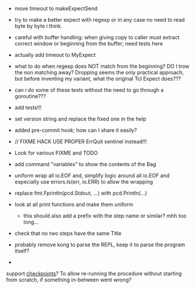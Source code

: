 - move timeout to makeExpectSend
- try to make a better expect with regexp or in any case no need to read byte by
  byte i think.
- careful with buffer handling: when giving copy to caller must extract correct
  window or beginning from the buffer; need tests here
- actually add timeout to MyExpect
- what to do when regexp does NOT match from the beginning? DO I trow the non
  matching away? Dropping seems the only practical approach, but before
  inventing my variant, what the original Tcl Expect does???
- can i do some of these tests without the need to go through a goroutine???

- add tests!!!
- set version string and replace the fixed one in the help
- added pre-commit hook; how can I share it easily?
- // FIXME HACK USE PROPER ErrQuit sentinel instead!!!
- Look for various FIXME and TODO
- add command "variables" to show the contents of the Bag
- uniform wrap all io.EOF and, simplify logic around all io.EOF and especially
  use errors.Is(err, io.ERR) to allow the wrapping
- replace fmt.Fprintln(pcd.Stdout, ...) with pcd.Println(...)
- look at all print functions and make them uniform
    - this should also add a prefix with the step name or similar? mhh too
      long...
- check that no two steps have the same Title
- probably remove kong to parse the REPL, keep it to parse the program itself?
-
support [checkpoints](https://en.wikipedia.org/wiki/Application_checkpointing)?
To allow re-running the procedure without starting from scratch, if something
in-between went wrong?
